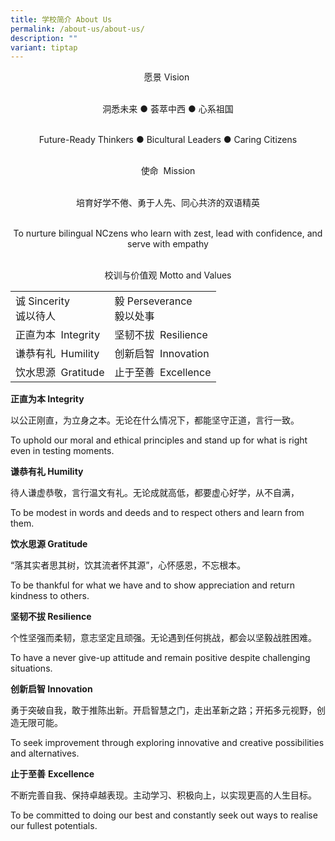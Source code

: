```yaml
---
title: 学校简介 About Us
permalink: /about-us/about-us/
description: ""
variant: tiptap
---
```

<center>
	
愿景 Vision&nbsp;

<br>洞悉未来 ● 荟萃中西 ● 心系祖国

<br>Future-Ready Thinkers ● Bicultural Leaders ● Caring Citizens
	
<br>
使命&nbsp;&nbsp;Mission

<br>培育好学不倦、勇于人先、同心共济的双语精英

<br>To nurture bilingual NCzens who learn with zest, lead with confidence, and serve with empathy
	
<br>
校训与价值观 Motto and Values

</center>



|  | |
| -------- | -------- | 
| 诚 Sincerity  <br>诚以待人     | 毅 Perseverance  <br>毅以处事     |
|正直为本&nbsp; Integrity|坚韧不拔&nbsp; Resilience
|谦恭有礼&nbsp; Humility|创新启智&nbsp; Innovation
|饮水思源&nbsp; Gratitude|止于至善&nbsp; Excellence

**正直为本 Integrity**  

以公正刚直，为立身之本。无论在什么情况下，都能坚守正道，言行一致。

To uphold our moral and ethical principles and stand up for what is right even in testing moments.

**谦恭有礼 Humility**&nbsp;

待人谦虚恭敬，言行温文有礼。无论成就高低，都要虚心好学，从不自满，

To be modest in words and deeds and to respect others and learn from them.&nbsp;

  

**饮水思源 Gratitude**&nbsp;

“落其实者思其树，饮其流者怀其源”，心怀感恩，不忘根本。&nbsp;

To be thankful for what we have and to show appreciation and return kindness to others.

  

**坚韧不拔 Resilience**

个性坚强而柔韧，意志坚定且顽强。无论遇到任何挑战，都会以坚毅战胜困难。

To have a never give-up attitude and remain positive despite challenging situations.

  

**创新启智 Innovation**

勇于突破自我，敢于推陈出新。开启智慧之门，走出革新之路；开拓多元视野，创造无限可能。

To seek improvement through exploring innovative and creative possibilities and alternatives.

  

**止于至善**&nbsp;**Excellence**

不断完善自我、保持卓越表现。主动学习、积极向上，以实现更高的人生目标。

To be committed to doing our best and constantly seek out ways to realise our fullest potentials.